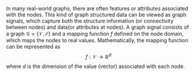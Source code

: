 In many real-world graphs, there are often features or attributes associated with the nodes. This kind of graph structured data can be viewed as graph signals, which capture both the structure information (or connectivity between nodes) and data(or attributes at nodes). A graph signal consists of a graph $\mathcal{G}=\{\mathcal{V,E}\}$ and a mapping function $f$ defined on the node domain, which maps the nodes to real values. Mathematically, the mapping function can be represented as $$f : \mathcal{V}\to\mathbb{R}^d$$where $d$ is the dimension of the value (vector) associated with each node.